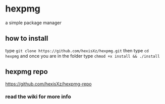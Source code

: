 # hexpmg
a simple package manager 

## how to install

type `git clone https://github.com/hexisXz/hexpmg.git` then type `cd hexpmg` and once you are in the folder type `chmod +x install && ./install`

## hexpmg repo
https://github.com/hexisXz/hexpmg-repo

### read the wiki for more info
